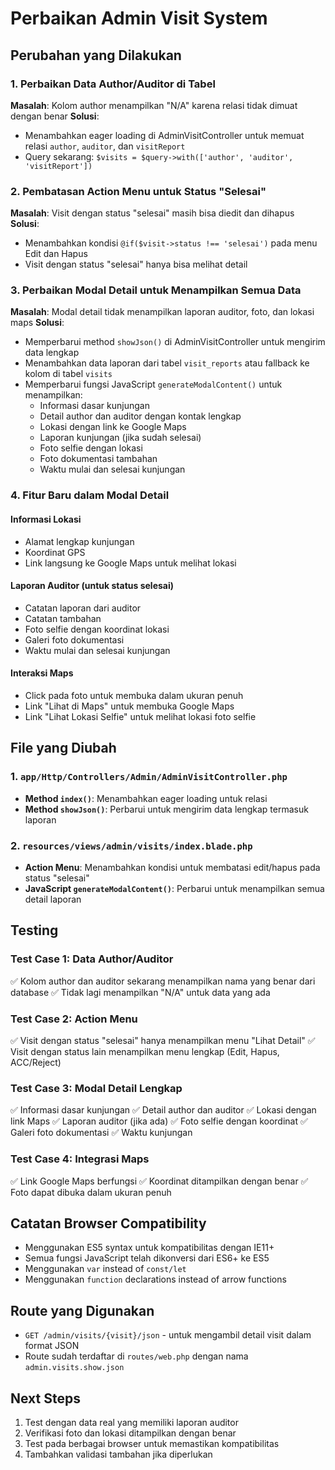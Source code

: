 # Perbaikan Admin Visit System

## Perubahan yang Dilakukan

### 1. Perbaikan Data Author/Auditor di Tabel
**Masalah**: Kolom author menampilkan "N/A" karena relasi tidak dimuat dengan benar
**Solusi**: 
- Menambahkan eager loading di AdminVisitController untuk memuat relasi `author`, `auditor`, dan `visitReport`
- Query sekarang: `$visits = $query->with(['author', 'auditor', 'visitReport'])`

### 2. Pembatasan Action Menu untuk Status "Selesai"
**Masalah**: Visit dengan status "selesai" masih bisa diedit dan dihapus
**Solusi**: 
- Menambahkan kondisi `@if($visit->status !== 'selesai')` pada menu Edit dan Hapus
- Visit dengan status "selesai" hanya bisa melihat detail

### 3. Perbaikan Modal Detail untuk Menampilkan Semua Data
**Masalah**: Modal detail tidak menampilkan laporan auditor, foto, dan lokasi maps
**Solusi**:
- Memperbarui method `showJson()` di AdminVisitController untuk mengirim data lengkap
- Menambahkan data laporan dari tabel `visit_reports` atau fallback ke kolom di tabel `visits`
- Memperbarui fungsi JavaScript `generateModalContent()` untuk menampilkan:
  - Informasi dasar kunjungan
  - Detail author dan auditor dengan kontak lengkap
  - Lokasi dengan link ke Google Maps
  - Laporan kunjungan (jika sudah selesai)
  - Foto selfie dengan lokasi
  - Foto dokumentasi tambahan
  - Waktu mulai dan selesai kunjungan

### 4. Fitur Baru dalam Modal Detail

#### Informasi Lokasi
- Alamat lengkap kunjungan
- Koordinat GPS
- Link langsung ke Google Maps untuk melihat lokasi

#### Laporan Auditor (untuk status selesai)
- Catatan laporan dari auditor
- Catatan tambahan
- Foto selfie dengan koordinat lokasi
- Galeri foto dokumentasi
- Waktu mulai dan selesai kunjungan

#### Interaksi Maps
- Click pada foto untuk membuka dalam ukuran penuh
- Link "Lihat di Maps" untuk membuka Google Maps
- Link "Lihat Lokasi Selfie" untuk melihat lokasi foto selfie

## File yang Diubah

### 1. `app/Http/Controllers/Admin/AdminVisitController.php`
- **Method `index()`**: Menambahkan eager loading untuk relasi
- **Method `showJson()`**: Perbarui untuk mengirim data lengkap termasuk laporan

### 2. `resources/views/admin/visits/index.blade.php`
- **Action Menu**: Menambahkan kondisi untuk membatasi edit/hapus pada status "selesai"
- **JavaScript `generateModalContent()`**: Perbarui untuk menampilkan semua detail laporan

## Testing

### Test Case 1: Data Author/Auditor
✅ Kolom author dan auditor sekarang menampilkan nama yang benar dari database
✅ Tidak lagi menampilkan "N/A" untuk data yang ada

### Test Case 2: Action Menu
✅ Visit dengan status "selesai" hanya menampilkan menu "Lihat Detail"
✅ Visit dengan status lain menampilkan menu lengkap (Edit, Hapus, ACC/Reject)

### Test Case 3: Modal Detail Lengkap
✅ Informasi dasar kunjungan
✅ Detail author dan auditor
✅ Lokasi dengan link Maps
✅ Laporan auditor (jika ada)
✅ Foto selfie dengan koordinat
✅ Galeri foto dokumentasi
✅ Waktu kunjungan

### Test Case 4: Integrasi Maps
✅ Link Google Maps berfungsi
✅ Koordinat ditampilkan dengan benar
✅ Foto dapat dibuka dalam ukuran penuh

## Catatan Browser Compatibility
- Menggunakan ES5 syntax untuk kompatibilitas dengan IE11+
- Semua fungsi JavaScript telah dikonversi dari ES6+ ke ES5
- Menggunakan `var` instead of `const/let`
- Menggunakan `function` declarations instead of arrow functions

## Route yang Digunakan
- `GET /admin/visits/{visit}/json` - untuk mengambil detail visit dalam format JSON
- Route sudah terdaftar di `routes/web.php` dengan nama `admin.visits.show.json`

## Next Steps
1. Test dengan data real yang memiliki laporan auditor
2. Verifikasi foto dan lokasi ditampilkan dengan benar
3. Test pada berbagai browser untuk memastikan kompatibilitas
4. Tambahkan validasi tambahan jika diperlukan